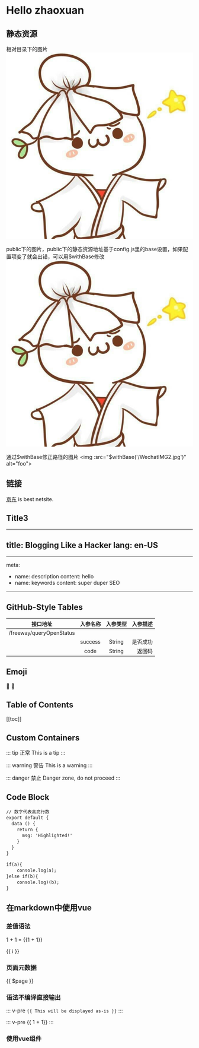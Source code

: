 # Hello zhaoxuan

## 静态资源
相对目录下的图片
![An image](./WechatIMG2.jpg)


public下的图片，public下的静态资源地址基于config.js里的base设置，如果配置项变了就会出错，可以用$withBase修改
![An image](/WechatIMG2.jpg)


通过$withBase修正路径的图片
<img :src="$withBase('/WechatIMG2.jpg')" alt="foo">

## 链接
[京东](https://www.jd.com/) is best netsite.

## Title3

---
title: Blogging Like a Hacker
lang: en-US
---

---
meta:
  - name: description
    content: hello
  - name: keywords
    content: super duper SEO
---


## GitHub-Style Tables

| 接口地址                         | 入参名称           | 入参类型       | 入参描述             |
| ------------------------------ |:-----------------:| :------------:|--------------------:|
| /freeway/queryOpenStatus       |
|                                | success           |   String      |是否成功               |
|                                | code              |   String      |返回码               |



## Emoji
:tada: :100:



## Table of Contents
[[toc]]


## Custom Containers
::: tip 正常
This is a tip
:::

::: warning 警告
This is a warning
:::

::: danger 禁止
Danger zone, do not proceed
:::


## Code Block
``` js{4}
// 数字代表高亮行数
export default {
  data () {
    return {
      msg: 'Highlighted!'
    }
  }
}
```

``` js{1}
if(a){
    console.log(a);
}else if(b){
    console.log)(b);
}
```


## 在markdown中使用vue
### 差值语法
1 + 1 = {{1 + 1}}
<div v-for="i in 3">{{ i }} </div>

### 页面元数据
{{ $page }}

### 语法不编译直接输出
::: v-pre
`{{ This will be displayed as-is }}`
:::

::: v-pre
{{ 1 + 1}}
:::

### 使用vue组件
<test-demo/>
